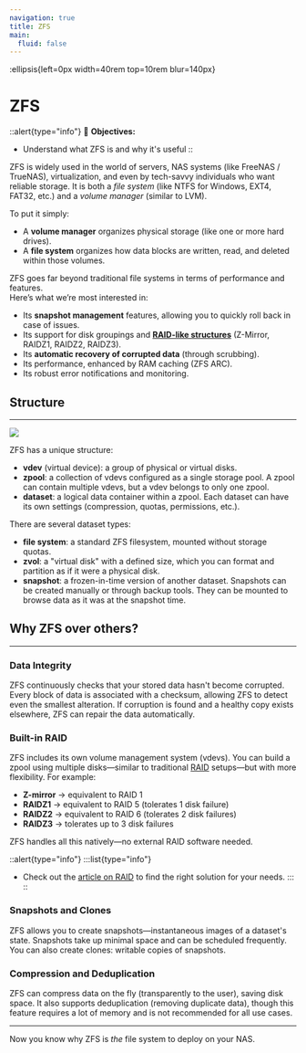 ```yaml
---
navigation: true
title: ZFS
main:
  fluid: false
---
```

:ellipsis{left=0px width=40rem top=10rem blur=140px}
# ZFS

::alert{type="info"}
🎯 __Objectives:__
- Understand what ZFS is and why it's useful
::

ZFS is widely used in the world of servers, NAS systems (like FreeNAS / TrueNAS), virtualization, and even by tech-savvy individuals who want reliable storage. It is both a _file system_ (like NTFS for Windows, EXT4, FAT32, etc.) and a _volume manager_ (similar to LVM).

To put it simply:  
- A **volume manager** organizes physical storage (like one or more hard drives).  
- A **file system** organizes how data blocks are written, read, and deleted within those volumes.

ZFS goes far beyond traditional file systems in terms of performance and features.  
Here’s what we’re most interested in:
- Its __snapshot management__ features, allowing you to quickly roll back in case of issues.
- Its support for disk groupings and [__RAID-like structures__](/general/storage/raid) (Z-Mirror, RAIDZ1, RAIDZ2, RAIDZ3).
- Its __automatic recovery of corrupted data__ (through scrubbing).
- Its performance, enhanced by RAM caching (ZFS ARC).
- Its robust error notifications and monitoring.

## Structure
---
![](/img/global/zfs.svg)

ZFS has a unique structure:

- **vdev** (virtual device): a group of physical or virtual disks.
- **zpool**: a collection of vdevs configured as a single storage pool. A zpool can contain multiple vdevs, but a vdev belongs to only one zpool.
- **dataset**: a logical data container within a zpool. Each dataset can have its own settings (compression, quotas, permissions, etc.).

There are several dataset types:
- **file system**: a standard ZFS filesystem, mounted without storage quotas.
- **zvol**: a "virtual disk" with a defined size, which you can format and partition as if it were a physical disk.
- **snapshot**: a frozen-in-time version of another dataset. Snapshots can be created manually or through backup tools. They can be mounted to browse data as it was at the snapshot time.

## Why ZFS over others?
---
### Data Integrity

ZFS continuously checks that your stored data hasn't become corrupted. Every block of data is associated with a checksum, allowing ZFS to detect even the smallest alteration. If corruption is found and a healthy copy exists elsewhere, ZFS can repair the data automatically.

### Built-in RAID

ZFS includes its own volume management system (vdevs). You can build a zpool using multiple disks—similar to traditional [RAID](/general/storage/raid) setups—but with more flexibility. For example:
- **Z-mirror** → equivalent to RAID 1
- **RAIDZ1** → equivalent to RAID 5 (tolerates 1 disk failure)
- **RAIDZ2** → equivalent to RAID 6 (tolerates 2 disk failures)
- **RAIDZ3** → tolerates up to 3 disk failures

ZFS handles all this natively—no external RAID software needed.

::alert{type="info"}
:::list{type="info"}
- Check out the [article on RAID](/general/storage/raid) to find the right solution for your needs.
:::
::

### Snapshots and Clones

ZFS allows you to create snapshots—instantaneous images of a dataset's state. Snapshots take up minimal space and can be scheduled frequently. You can also create clones: writable copies of snapshots.

### Compression and Deduplication

ZFS can compress data on the fly (transparently to the user), saving disk space. It also supports deduplication (removing duplicate data), though this feature requires a lot of memory and is not recommended for all use cases.

---

Now you know why ZFS is *the* file system to deploy on your NAS.